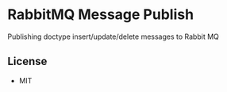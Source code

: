 # RabbitMQ Message Publish

Publishing doctype insert/update/delete messages to Rabbit MQ

## License

- MIT